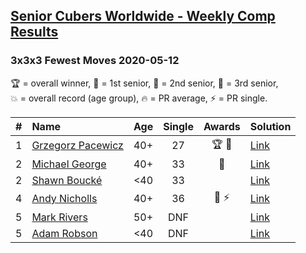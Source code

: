 <style>table {white-space: nowrap;}</style>

## [Senior Cubers Worldwide - Weekly Comp Results](/scw-comp/results/)
### 3x3x3 Fewest Moves 2020-05-12

<span style="white-space: nowrap;">🏆 = overall winner</span>, <span style="white-space: nowrap;">🥇 = 1st senior</span>, <span style="white-space: nowrap;">🥈 = 2nd senior</span>, <span style="white-space: nowrap;">🥉 = 3rd senior</span>, <span style="white-space: nowrap;">💥 = overall record (age group)</span>, <span style="white-space: nowrap;">🔥 = PR average</span>, <span style="white-space: nowrap;">⚡ = PR single</span>.

| # | Name | Age | Single | Awards | Solution |
| :--: | :-- | :--: | :--: | :--: | :-- |
| 1 | [Grzegorz Pacewicz](../../persons/grzegorz_pacewicz/333fm.md) | 40+ | 27 | 🏆 🥇 | [Link](https://www.facebook.com/events/2563130363933815?view=permalink&id=2568078846772300) |
| 2 | [Michael George](../../persons/michael_george/333fm.md) | 40+ | 33 | 🥈 | [Link](https://www.facebook.com/events/2563130363933815?view=permalink&id=2564203937159791) |
| 2 | [Shawn Boucké](../../persons/shawn_boucke/333fm.md) | <40 | 33 |  | [Link](https://www.facebook.com/events/2563130363933815?view=permalink&id=2563326017247583) |
| 4 | [Andy Nicholls](../../persons/andy_nicholls/333fm.md) | 40+ | 36 | 🥉 ⚡ | [Link](https://www.facebook.com/events/2563130363933815?view=permalink&id=2563245993922252) |
| 5 | [Mark Rivers](../../persons/mark_rivers/333fm.md) | 50+ | DNF |  | [Link](https://www.facebook.com/events/2563130363933815?view=permalink&id=2567850623461789) |
| 5 | [Adam Robson](../../persons/adam_robson/333fm.md) | <40 | DNF |  | [Link](https://www.facebook.com/events/2563130363933815?view=permalink&id=2563354400578078) |

<!-- Global site tag (gtag.js) - Google Analytics -->
<script async src="https://www.googletagmanager.com/gtag/js?id=UA-86348435-3"></script>
<script>window.dataLayer = window.dataLayer || []; function gtag() {dataLayer.push(arguments);} gtag('js', new Date()); gtag('config', 'UA-86348435-3');</script>
